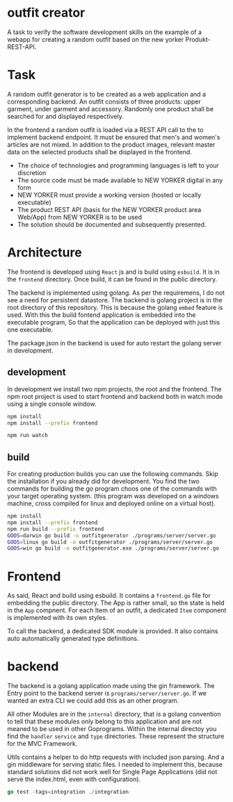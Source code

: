 # outfit creator
A task to verify the software development skills on the example of a webapp for creating a random outfit based on the new yorker Produkt-REST-API.

# Task
A random outfit generator is to be created as a web application and a corresponding backend. An outfit consists of three products: upper garment, under garment and accessory. Randomly one product shall be searched for and displayed respectively.

In the frontend a random outfit is loaded via a REST API call to the to implement backend endpoint. It must be ensured that men's and women's articles are not mixed. In addition to the product images, relevant master data on the selected products shall be displayed in the frontend.

 - The choice of technologies and programming languages is left to your discretion
 - The source code must be made available to NEW YORKER digital in any form
 - NEW YORKER must provide a working version (hosted or locally executable)
 - The product REST API (basis for the NEW YORKER product area Web/App) from NEW YORKER is to be used
 - The solution should be documented and subsequently presented.

# Architecture
The frontend is developed using `React` js and is build using `esbuild`. It is in the `frontend` directory. Once build, it can be found in the public directory. 

The backend is implemented using golang. As per the requiremens, I do not see a need for persistent datastore. The backend is golang project is in the root directory of this repository. This is because the golang `embed` feature is used. With this the build fontend application is embedded into the executable program, So that the application can be deployed with just this one executable.

The package.json in the backend is used for auto restart the golang server in development.

## development
In development we install two npm projects, the root and the frontend. The npm root project is used to start frontend and backend both in watch mode using a single console window.
```sh
npm install
npm install --prefix frontend

npm run watch
```

## build
For creating production builds you can use the following commands. Skip the installation if you already did for development. You find the two commands for building the go program choos one of the commands with your target operating system. (this program was developed on a windows machine, cross compiled for linux and deployed online on a virtual host). 
```sh
npm install
npm install --prefix frontend
npm run build --prefix frontend
GOOS=darwin go build -o outfitgenerator ./programs/server/server.go
GOOS=linux go build -o outfitgenerator ./programs/server/server.go
GOOS=win go build -o outfitgenerator.exe ./programs/server/server.go
```

# Frontend
As said, React and build using esbuild. It contains a `frontend.go` file for embedding the public directory. The App is rather small, so the state is held in the `App` compnent. For each Item of an outfit, a dedicated `Item` component is implemented with its own styles. 

To call the backend, a dedicated SDK module is provided. It also contains auto automatically generated type definitions. 

# backend
The backend is a golang application made using the gin framework. The Entry point to the backend server is  `programs/server/server.go`. If we wanted an extra CLI we could add this as an other program.

All other Modules are in the `internal` directory, that is a golang convention to tell that these modules only belong to this application and are not meaned to be used in other Goprograms. Within the internal directoy you find the `handler` `service` and `type` directories. These represent the structure for the MVC Framework.

Utils contains a helper to do http requests with included json parsing. And a gin middleware for serving static files. I needed to implement this, because standard solutions did not work well for Single Page Applications (did not serve the index.html, even with configuration).

```go
go test -tags=integration ./integration
```





